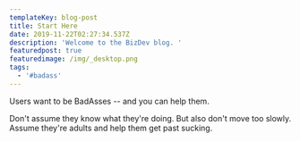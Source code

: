 ```yaml
---
templateKey: blog-post
title: Start Here
date: 2019-11-22T02:27:34.537Z
description: 'Welcome to the BizDev blog. '
featuredpost: true
featuredimage: /img/_desktop.png
tags:
  - '#badass'
---
```

Users want to be BadAsses -- and you can help them.



Don't assume they know what they're doing. But also don't move too slowly. Assume they're adults and help them get past sucking.
